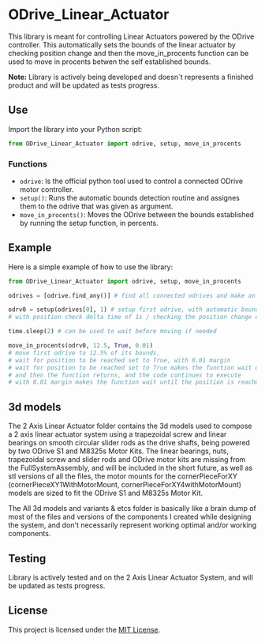 # ODrive_Linear_Actuator
This library is meant for controlling Linear Actuators powered by the ODrive controller. This automatically sets the bounds of the linear actuator by checking position change and then the move_in_procents function can be used to move in procents betwen the self established bounds.

**Note:** Library is actively being developed and doesn`t represents a finished product and will be updated as tests progress.

## Use

Import the library into your Python script:

```python
from ODrive_Linear_Actuator import odrive, setup, move_in_procents
```

### Functions

- `odrive`: Is the official python tool used to control a connected ODrive motor controller.
- `setup()`: Runs the automatic bounds detection routine and assignes them to the odrive that was given as argument.
- `move_in_procents()`: Moves the ODrive between the bounds established by running the setup function, in percents.

## Example

Here is a simple example of how to use the library:

```python
from ODrive_Linear_Actuator import odrive, setup, move_in_procents

odrives = [odrive.find_any()] # find all connected odrives and make an array of odrives

odrv0 = setup(odrives[0], 1) # setup first odrive, with automatic bounds detection and position control
# with position check delta time of 1s / checking the position change over the period of 1s

time.sleep(2) # can be used to wait before moving if needed

move_in_procents(odrv0, 12.5, True, 0.01)
# move first odrive to 12.5% of its bounds,
# wait for position to be reached set to True, with 0.01 margin
# wait for position to be reached set to True makes the function wait until the position is reached,
# and then the function returns, and the code continues to execute
# with 0.01 margin makes the function wait until the position is reached with 0.01 margin
```
## 3d models

The 2 Axis Linear Actuator folder contains the 3d models used to compose a 2 axis linear actuator system using a trapezoidal screw and linear bearings on smooth circular slider rods as the drive shafts, being powered by two ODrive S1 and M8325s Motor Kits. The linear bearings, nuts, trapezoidal screw and slider rods and ODrive motor kits are missing from the FullSystemAssembly, and will be included in the short future, as well as stl versions of all the files, the motor mounts for the cornerPieceForXY (cornerPieceXY1WithMotorMount, cornerPieceForXY4withMotorMount) models are sized to fit the ODrive S1 and M8325s Motor Kit.

The All 3d models and variants & etcs folder is basically like a brain dump of most of the files and versions of the components I created while designing the system, and don't necessarily represent working optimal and/or working components.

## Testing

Library is actively tested and on the 2 Axis Linear Actuator System, and will be updated as tests progress.

## License
This project is licensed under the [MIT License](link-to-license).
